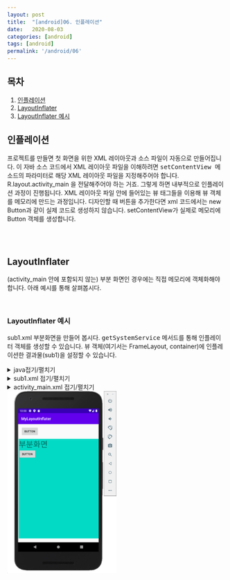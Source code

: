 ```yaml
---
layout: post
title:  "[android]06. 인플레이션"
date:   2020-08-03
categories: [android]
tags: [android]
permalink: '/android/06'
---
```


## 목차

1. [인플레이션](#인플레이션)
2. [LayoutInflater](#LayoutInflater)
3. [LayoutInflater 예시](#LayoutInflater-예시)

## 인플레이션

프로젝트를 만들면 첫 화면을 위한 XML 레이아웃과 소스 파일이 자동으로 만들어집니다. 이 자바 소스 코드에서 XML 레이아웃 파일을 이해하려면 <kbd>setContentView 메소드</kbd>의 파라미터로 해당 XML 레이아웃 파일을 지정해주어야 합니다. R.layout.activity_main 을 전달해주어야 하는 거죠. 그렇게 하면 내부적으로 인플레이션 과정이 진행됩니다. 
XML 레이아웃 파일 안에 들어있는 뷰 태그들을 이용해 뷰 객체를 메모리에 만드는 과정입니다. 디자인할 때 버튼을 추가한다면 xml 코드에서는 new Button과 같이 실제 코드로 생성하지 않습니다. setContentView가 실제로 메모리에 Button 객체를 생성합니다.

<br><br>

## LayoutInflater

(activity_main 안에 포함되지 않는) 부분 화면인 경우에는 직접 메모리에 객체화해야 합니다. 아래 예시를 통해 살펴봅시다.

<br>

### LayoutInflater 예시

sub1.xml 부분화면을 만들어 봅시다. <kbd>getSystemService</kbd> 메서드를 통해 인플레이터 객체를 생성할 수 있습니다. 뷰 객체(여기서는 FrameLayout, container)에 인플레이션한 결과물(sub1)을 설정할 수 있습니다.

<details>
<summary>java접기/펼치기</summary>
<div markdown="1">

```java
public class MainActivity extends AppCompatActivity {
    FrameLayout container;
    @Override
    protected void onCreate(Bundle savedInstanceState) {
        super.onCreate(savedInstanceState);
        setContentView(R.layout.activity_main);

        container = (FrameLayout) findViewById(R.id.container);

        Button button = (Button) findViewById(R.id.button);
        button.setOnClickListener(new View.OnClickListener() {
            @Override
            public void onClick(View view) {
                LayoutInflater inflater = (LayoutInflater) getSystemService(Context.LAYOUT_INFLATER_SERVICE);
                inflater.inflate(R.layout.sub1, container, true);
            }
        });
    }
}
```

</div>
</details>

<details>
<summary>sub1.xml 접기/펼치기</summary>
<div markdown="1">

```xml
<?xml version="1.0" encoding="utf-8"?>
<LinearLayout xmlns:android="http://schemas.android.com/apk/res/android"
    android:layout_width="match_parent"
    android:layout_height="match_parent"
    android:background="@color/colorAccent"
    android:orientation="vertical">

    <TextView
        android:id="@+id/textView"
        android:layout_width="match_parent"
        android:layout_height="wrap_content"
        android:text="부분화면"
        android:textSize="40dp" />

    <Button
        android:id="@+id/button2"
        android:layout_width="wrap_content"
        android:layout_height="wrap_content"
        android:text="Button" />
</LinearLayout>
```

</div>
</details>

<details>
<summary>activity_main.xml 접기/펼치기</summary>
<div markdown="1">

```xml
<?xml version="1.0" encoding="utf-8"?>
<androidx.constraintlayout.widget.ConstraintLayout xmlns:android="http://schemas.android.com/apk/res/android"
    xmlns:app="http://schemas.android.com/apk/res-auto"
    xmlns:tools="http://schemas.android.com/tools"
    android:layout_width="match_parent"
    android:layout_height="match_parent"
    tools:context=".MainActivity">

    <Button
        android:id="@+id/button"
        android:layout_width="wrap_content"
        android:layout_height="wrap_content"
        android:text="Button"
        app:layout_constraintBottom_toBottomOf="parent"
        app:layout_constraintEnd_toEndOf="parent"
        app:layout_constraintHorizontal_bias="0.049"
        app:layout_constraintStart_toStartOf="parent"
        app:layout_constraintTop_toTopOf="parent"
        app:layout_constraintVertical_bias="0.023" />

    <FrameLayout
        android:id="@+id/container"
        android:layout_width="408dp"
        android:layout_height="508dp"
        app:layout_constraintBottom_toBottomOf="parent"
        app:layout_constraintEnd_toEndOf="parent"
        app:layout_constraintHorizontal_bias="1.0"
        app:layout_constraintStart_toStartOf="parent"
        app:layout_constraintTop_toBottomOf="@+id/button"
        app:layout_constraintVertical_bias="0.427">

    </FrameLayout>
</androidx.constraintlayout.widget.ConstraintLayout>
```

</div>
</details>


<img src="https://github.com/kkarung/kkarung.github.io/blob/master/assets/image/android/0601.png?raw=true" width="50%" alt="0601">

<br><br>